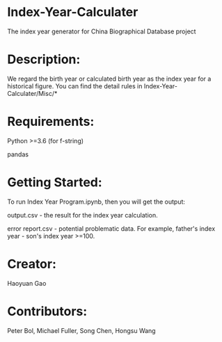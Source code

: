 # Index-Year-Calculater

The index year generator for China Biographical Database project

# Description:

We regard the birth year or calculated birth year as the index year for a historical figure. You can find the detail rules in Index-Year-Calculater/Misc/*

# Requirements:

Python >=3.6 (for f-string)

pandas

# Getting Started:

To run Index Year Program.ipynb, then you will get the output:

output.csv - the result for the index year calculation.

error report.csv - potential problematic data. For example, father's index year - son's index year >=100.


# Creator:

Haoyuan Gao


# Contributors:

Peter Bol, Michael Fuller, Song Chen, Hongsu Wang